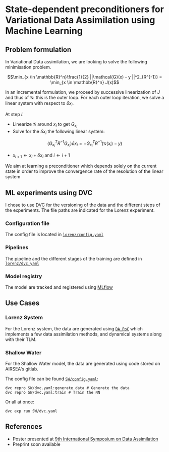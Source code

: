 # State-dependent preconditioners for Variational Data Assimilation using Machine Learning
## Problem formulation
In Variational Data assimilation, we are looking to solve the following minimisation problem.

$$\min_{x \in \mathbb{R}^n}\frac{1}{2} ||\mathcal{G}(x) - y ||^2_{R^{-1}} = \min_{x \in \mathbb{R}^n} J(x)$$

In an incremental formulation, we proceed by successive linearization of $J$ and thus of $\mathcal{G}$: this is the outer loop. For each outer loop iteration, we solve a linear system with respect to $\delta x_{i}$.


At step $i$:
+ Linearize $\mathcal{G}$ around $x_i$ to get $G_{x_i}$
+ Solve for the $\delta x_i$ the following linear system:

$$(G_{x_{i}}^TR^{-1}G_{x_{i}})\delta x_{i} = -G_{x_{i}}^TR^{-1}(\mathcal{G}(x_i) - y)$$
+ $x_{i+1} \gets x_i + \delta x_i$ and $i \gets i+1$

We aim at learning a preconditioner which depends solely on the current state in order to improve the convergence rate of the resolution of the linear system

## ML experiments using DVC
I chose to use [DVC](https://dvc.org) for the versioning of the data and the different steps of the experiments. The file paths are indicated for the Lorenz experiment.
### Configuration file
The config file is located in [`lorenz/config.yaml`](./lorenz/config.yaml)
### Pipelines
The pipeline and the different stages of the training are defined in [`lorenz/dvc.yaml`](./lorenz/dvc.yaml)
### Model registry
The model are tracked and registered using [MLflow](https://mlflow.org/)

## Use Cases
### Lorenz System
For the Lorenz system, the data are generated using [`DA_PoC`](https://github.com/VTrappler/DA_PoC) which implements a few data assimilation methods, and dynamical systems along with their TLM.
### Shallow Water
For the Shallow Water model, the data are generated using code stored on AIRSEA's gitlab.

The config file can be found [`SW/config.yaml`](./SW/config.yaml):

    dvc repro SW/dvc.yaml:generate_data # Generate the data
    dvc repro SW/dvc.yaml:train # Train the NN

Or all at once:

    dvc exp run SW/dvc.yaml




## References
- Poster presented at [9th International Symposium on Data Assimilation](https://hal.science/hal-04309242)
- Preprint soon available
<!-- - Poster presented at [54th International Liège Colloquium on ML and Data Analysis for Oceanography](https://hal.science/hal-04087646) -->